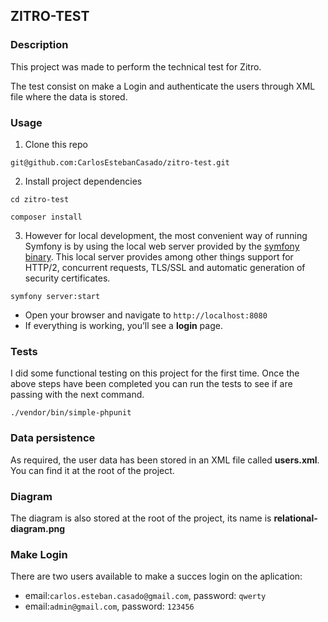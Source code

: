 ## ZITRO-TEST

### Description
This project was made to perform the technical test for Zitro.

The test consist on make a Login and authenticate the users through XML file where the data is stored.

### Usage
1. Clone this repo

```
git@github.com:CarlosEstebanCasado/zitro-test.git
```

2. Install project dependencies

```
cd zitro-test
```

```
composer install
```

3. However for local development, the most convenient way of running Symfony is by using the local web server provided by the [symfony binary](https://symfony.com/doc/current/setup/symfony_server.html). This local server provides among other things support for HTTP/2, concurrent requests, TLS/SSL and automatic generation of security certificates.

```
symfony server:start
```

- Open your browser and navigate to `http://localhost:8080`
- If everything is working, you’ll see a **login** page. 

### Tests
I did some functional testing on this project for the first time. Once the above steps have been completed you can run the tests to see if are passing with the next command.

```
./vendor/bin/simple-phpunit
```

### Data persistence
As required, the user data has been stored in an XML file called **users.xml**. You can find it at the root of the project.

### Diagram
The diagram is also stored at the root of the project, its name is **relational-diagram.png**

### Make Login
There are two users available to make a succes login on the aplication:
- email:`carlos.esteban.casado@gmail.com`, password: `qwerty`
- email:`admin@gmail.com`, password: `123456` 
